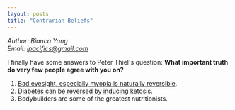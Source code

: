 ```yaml
---
layout: posts
title: "Contrarian Beliefs"
---
```

*Author: Bianca Yang*<br>
*Email: <a href="mailto:ipacifics@gmail.com?subject=Hello from the XDRT Blog">ipacifics@gmail.com</a>*<br>

I finally have some answers to Peter Thiel's question:
**What important truth do very few people agree with you on?**

1. [Bad eyesight, especially myopia is naturally reversible](https://xrdt.github.io/cliffgnu-vision.pdf).
2. [Diabetes can be reversed by inducing ketosis](https://www.virtahealth.com/reversediabetes).
3. Bodybuilders are some of the greatest nutritionists.

